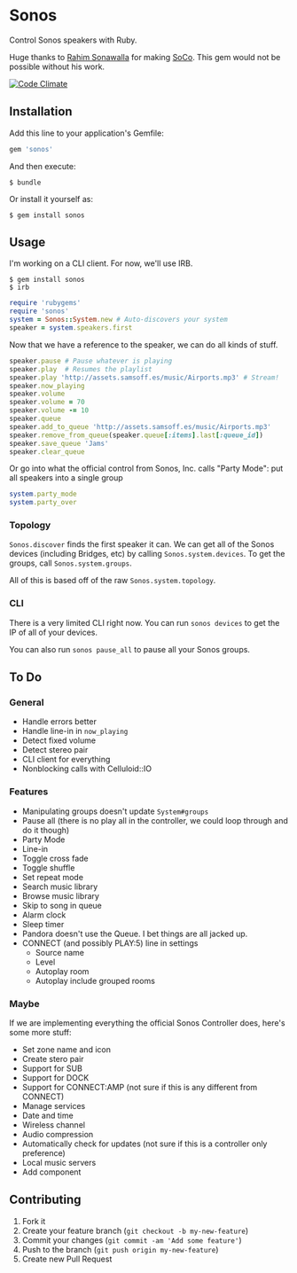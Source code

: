 # Sonos

Control Sonos speakers with Ruby.

Huge thanks to [Rahim Sonawalla](https://github.com/rahims) for making [SoCo](https://github.com/rahims/SoCo). This gem would not be possible without his work.

[![Code Climate](https://codeclimate.com/github/soffes/sonos.png)](https://codeclimate.com/github/soffes/sonos)

## Installation

Add this line to your application's Gemfile:

``` ruby
gem 'sonos'
```

And then execute:

``` shell
$ bundle
```

Or install it yourself as:

``` shell
$ gem install sonos
```

## Usage

I'm working on a CLI client. For now, we'll use IRB.

``` shell
$ gem install sonos
$ irb
```

``` ruby
require 'rubygems'
require 'sonos'
system = Sonos::System.new # Auto-discovers your system
speaker = system.speakers.first
```

Now that we have a reference to the speaker, we can do all kinds of stuff.

``` ruby
speaker.pause # Pause whatever is playing
speaker.play  # Resumes the playlist
speaker.play 'http://assets.samsoff.es/music/Airports.mp3' # Stream!
speaker.now_playing
speaker.volume
speaker.volume = 70
speaker.volume -= 10
speaker.queue
speaker.add_to_queue 'http://assets.samsoff.es/music/Airports.mp3'
speaker.remove_from_queue(speaker.queue[:items].last[:queue_id])
speaker.save_queue 'Jams'
speaker.clear_queue
```

Or go into what the official control from Sonos, Inc. calls "Party
Mode": put all speakers into a single group

``` ruby
system.party_mode
system.party_over
```

### Topology

`Sonos.discover` finds the first speaker it can. We can get all of the Sonos devices (including Bridges, etc) by calling `Sonos.system.devices`. To get the groups, call `Sonos.system.groups`.

All of this is based off of the raw `Sonos.system.topology`.

### CLI

There is a very limited CLI right now. You can run `sonos devices` to get the IP of all of your devices.

You can also run `sonos pause_all` to pause all your Sonos groups.

## To Do

### General

* Handle errors better
* Handle line-in in `now_playing`
* Detect fixed volume
* Detect stereo pair
* CLI client for everything
* Nonblocking calls with Celluloid::IO

### Features

* Manipulating groups doesn't update `System#groups`
* Pause all (there is no play all in the controller, we could loop through and do it though)
* Party Mode
* Line-in
* Toggle cross fade
* Toggle shuffle
* Set repeat mode
* Search music library
* Browse music library
* Skip to song in queue
* Alarm clock
* Sleep timer
* Pandora doesn't use the Queue. I bet things are all jacked up.
* CONNECT (and possibly PLAY:5) line in settings
    * Source name
    * Level
    * Autoplay room
    * Autoplay include grouped rooms

### Maybe

If we are implementing everything the official Sonos Controller does, here's some more stuff:

* Set zone name and icon
* Create stero pair
* Support for SUB
* Support for DOCK
* Support for CONNECT:AMP (not sure if this is any different from CONNECT)
* Manage services
* Date and time
* Wireless channel
* Audio compression
* Automatically check for updates (not sure if this is a controller only preference)
* Local music servers
* Add component

## Contributing

1. Fork it
2. Create your feature branch (`git checkout -b my-new-feature`)
3. Commit your changes (`git commit -am 'Add some feature'`)
4. Push to the branch (`git push origin my-new-feature`)
5. Create new Pull Request
